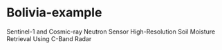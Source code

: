 # Bolivia-example
 Sentinel-1 and Cosmic-ray Neutron Sensor High-Resolution Soil Moisture Retrieval Using C-Band Radar
